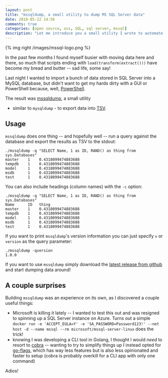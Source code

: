 ```yaml
---
layout: post
title: "mssqldump, a small utility to dump MS SQL Server data"
date: 2018-05-22 14:56
comments: true
categories: [open source, oss, SQL, sql server, mssql]
description: "Let me introduce you a small utility I wrote to automate some tasks: mssqldump, mysqldump, for MS SQL Server."
---
```


{% img right /images/mssql-logo.png %}

In the past few months I found myself busier with moving data here and there, so
much that scripts ending with `load(transform(extract()))` have become my bread
and butter -- sad life, some say!

Last night I wanted to import a bunch of data stored in SQL Server
into a MySQL database, but didn't want to get my hards dirty with a GUI or PowerShell
because, well, [PowerShell](https://www.google.ae/search?q=powershell+sucks&oq=powershell+sucks&aqs=chrome..69i57j69i61j0l4.3713j0j7&sourceid=chrome&ie=UTF-8).

The result was [mssqldump](https://github.com/odino/mssqldump), a small utility
- similar to `mysqldump` - to export data into [TSV](/tsv-better-than-csv/).

<!-- more -->

## Usage

`mssqldump` does one thing -- and hopefully well -- run a query against the
database and export the results as TSV to the stdout:

```
./mssqldump -q "SELECT Name, 1 as ID, RAND() as thing from sys.Databases"
master    1    0.4318099474883688
tempdb    1    0.4318099474883688
model     1    0.4318099474883688
msdb      1    0.4318099474883688
test      1    0.4318099474883688
```

You can also include headings (column names) with the `-c` option:

```
./mssqldump -q "SELECT Name, 1 as ID, RAND() as thing from sys.Databases"
Name      ID   thing
master    1    0.4318099474883688
tempdb    1    0.4318099474883688
model     1    0.4318099474883688
msdb      1    0.4318099474883688
test      1    0.4318099474883688
```

If you want to print `mssqldump`'s version information you can just specify `v`
or `version` as the query parameter:

```
./mssqldump -qversion
1.0.0
```

If you want to use `mssqldump` simply download the [latest release from github](https://github.com/odino/mssqldump/releases)
and start dumping data around!

## A couple surprises

Building `mssqldump` was an experience on its own, as I discovered a couple useful
things:

* Microsoft is killing it lately -- I wanted to test this out and was resigned to
spinning up a SQL Server instance on Azure. Turns out a simple `docker run -e 'ACCEPT_EULA=Y' -e 'SA_PASSWORD=Password123!' --net host -d --name mssql --rm microsoft/mssql-server-linux`
does the trick!
* knowing I was developing a CLI tool in Golang, I thought I would *need* to resort
to [cobra](https://github.com/spf13/cobra) -- wanting to try to simplify things
up I instead opted for [go-flags](github.com/jessevdk/go-flags), which has way less
features but is also less opinionated and faster to setup (cobra is probably overkill
for a CLI app with only one command)

Adios!
